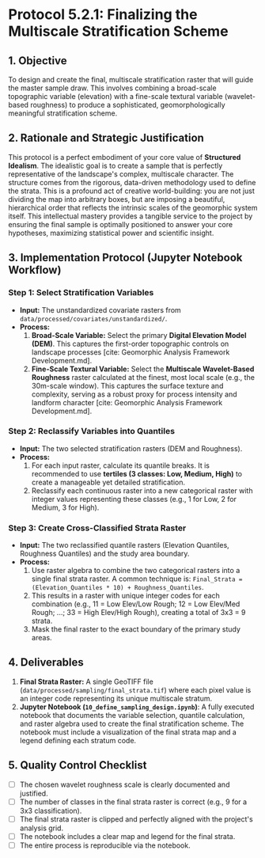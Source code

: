 # Protocol 5.2.1: Finalizing the Multiscale Stratification Scheme

## 1. Objective

To design and create the final, multiscale stratification raster that will guide the master sample draw. This involves combining a broad-scale topographic variable (elevation) with a fine-scale textural variable (wavelet-based roughness) to produce a sophisticated, geomorphologically meaningful stratification scheme.

## 2. Rationale and Strategic Justification

This protocol is a perfect embodiment of your core value of **Structured Idealism**. The idealistic goal is to create a sample that is perfectly representative of the landscape's complex, multiscale character. The structure comes from the rigorous, data-driven methodology used to define the strata. This is a profound act of creative world-building: you are not just dividing the map into arbitrary boxes, but are imposing a beautiful, hierarchical order that reflects the intrinsic scales of the geomorphic system itself. This intellectual mastery provides a tangible service to the project by ensuring the final sample is optimally positioned to answer your core hypotheses, maximizing statistical power and scientific insight.

## 3. Implementation Protocol (Jupyter Notebook Workflow)

### Step 1: Select Stratification Variables
* **Input:** The unstandardized covariate rasters from `data/processed/covariates/unstandardized/`.
* **Process:**
    1.  **Broad-Scale Variable:** Select the primary **Digital Elevation Model (DEM)**. This captures the first-order topographic controls on landscape processes [cite: Geomorphic Analysis Framework Development.md].
    2.  **Fine-Scale Textural Variable:** Select the **Multiscale Wavelet-Based Roughness** raster calculated at the finest, most local scale (e.g., the 30m-scale window). This captures the surface texture and complexity, serving as a robust proxy for process intensity and landform character [cite: Geomorphic Analysis Framework Development.md].

### Step 2: Reclassify Variables into Quantiles
* **Input:** The two selected stratification rasters (DEM and Roughness).
* **Process:**
    1.  For each input raster, calculate its quantile breaks. It is recommended to use **tertiles (3 classes: Low, Medium, High)** to create a manageable yet detailed stratification.
    2.  Reclassify each continuous raster into a new categorical raster with integer values representing these classes (e.g., 1 for Low, 2 for Medium, 3 for High).

### Step 3: Create Cross-Classified Strata Raster
* **Input:** The two reclassified quantile rasters (Elevation Quantiles, Roughness Quantiles) and the study area boundary.
* **Process:**
    1.  Use raster algebra to combine the two categorical rasters into a single final strata raster. A common technique is: `Final_Strata = (Elevation_Quantiles * 10) + Roughness_Quantiles`.
    2.  This results in a raster with unique integer codes for each combination (e.g., 11 = Low Elev/Low Rough; 12 = Low Elev/Med Rough; ...; 33 = High Elev/High Rough), creating a total of 3x3 = 9 strata.
    3.  Mask the final raster to the exact boundary of the primary study areas.


## 4. Deliverables

1.  **Final Strata Raster:** A single GeoTIFF file (`data/processed/sampling/final_strata.tif`) where each pixel value is an integer code representing its unique multiscale stratum.
2.  **Jupyter Notebook (`10_define_sampling_design.ipynb`)**: A fully executed notebook that documents the variable selection, quantile calculation, and raster algebra used to create the final stratification scheme. The notebook must include a visualization of the final strata map and a legend defining each stratum code.

## 5. Quality Control Checklist

* [ ] The chosen wavelet roughness scale is clearly documented and justified.
* [ ] The number of classes in the final strata raster is correct (e.g., 9 for a 3x3 classification).
* [ ] The final strata raster is clipped and perfectly aligned with the project's analysis grid.
* [ ] The notebook includes a clear map and legend for the final strata.
* [ ] The entire process is reproducible via the notebook.
